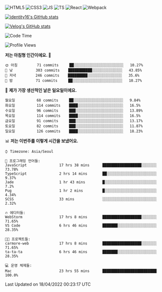 ![HTML5](https://img.shields.io/badge/html5-E34F26?style=for-the-badge&logo=html5&logoColor=white)
![CSS3](https://img.shields.io/badge/css3-1572B6?style=for-the-badge&logo=css3&logoColor=white)
![JS](https://img.shields.io/badge/javascript-F7DF1E?style=for-the-badge&logo=javascript&logoColor=black)
![TS](https://img.shields.io/badge/typescript-3178C6?style=for-the-badge&logo=typescript&logoColor=white)
![React](https://img.shields.io/badge/react-61DAFB?style=for-the-badge&logo=javascript&logoColor=black)
![Webpack](https://img.shields.io/badge/webpack-8DD6F9?style=for-the-badge&logo=webpack&logoColor=black)

[![identity16's GitHub stats](https://github-readme-stats.vercel.app/api?username=identity16&theme=graywhite&show_icons=true)](https://github.com/anuraghazra/github-readme-stats)

[![Velog's GitHub stats](https://velog-readme-stats.vercel.app/api?name=identity16)](https://velog-readme-stats.vercel.app/api/redirect?name=identity16)

<!--START_SECTION:waka-->
![Code Time](http://img.shields.io/badge/Code%20Time-23%20hrs%2055%20mins-blue)

![Profile Views](http://img.shields.io/badge/Profile%20Views-268-blue)

**저는 아침형 인간이에요. 🐤** 

```text
🌞 아침         71 commits     ██░░░░░░░░░░░░░░░░░░░░░░░   10.27% 
🌆 낮　         303 commits    ███████████░░░░░░░░░░░░░░   43.85% 
🌃 저녁         246 commits    █████████░░░░░░░░░░░░░░░░   35.6% 
🌙 밤　         71 commits     ██░░░░░░░░░░░░░░░░░░░░░░░   10.27%

```
📅 **제가 가장 생산적인 날은 일요일이에요.** 

```text
월요일          68 commits     ██░░░░░░░░░░░░░░░░░░░░░░░   9.84% 
화요일          114 commits    ████░░░░░░░░░░░░░░░░░░░░░   16.5% 
수요일          96 commits     ███░░░░░░░░░░░░░░░░░░░░░░   13.89% 
목요일          114 commits    ████░░░░░░░░░░░░░░░░░░░░░   16.5% 
금요일          91 commits     ███░░░░░░░░░░░░░░░░░░░░░░   13.17% 
토요일          82 commits     ███░░░░░░░░░░░░░░░░░░░░░░   11.87% 
일요일          126 commits    ████░░░░░░░░░░░░░░░░░░░░░   18.23%

```


📊 **저는 이번주를 이렇게 시간을 보냈어요.** 

```text
⌚︎ Timezone: Asia/Seoul

💬 프로그래밍 언어들: 
JavaScript               17 hrs 38 mins      ██████████████████░░░░░░░   73.78% 
TypeScript               2 hrs 14 mins       ██░░░░░░░░░░░░░░░░░░░░░░░   9.37% 
Jade                     1 hr 43 mins        █░░░░░░░░░░░░░░░░░░░░░░░░   7.2% 
Pug                      1 hr 2 mins         █░░░░░░░░░░░░░░░░░░░░░░░░   4.34% 
SCSS                     33 mins             ░░░░░░░░░░░░░░░░░░░░░░░░░   2.32%

🔥 에디터들: 
WebStorm                 17 hrs 8 mins       ██████████████████░░░░░░░   71.65% 
VS Code                  6 hrs 46 mins       ███████░░░░░░░░░░░░░░░░░░   28.35%

🐱‍💻 프로젝트들: 
carmore-web              17 hrs 8 mins       ██████████████████░░░░░░░   71.65% 
ta-ta-ta                 6 hrs 46 mins       ███████░░░░░░░░░░░░░░░░░░   28.35%

💻 운영 체제들: 
Mac                      23 hrs 55 mins      █████████████████████████   100.0%

```


 Last Updated on 18/04/2022 00:23:17 UTC
<!--END_SECTION:waka-->
